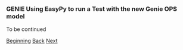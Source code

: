 ### GENIE Using EasyPy to run a Test with the new Genie OPS model


To be continued


[Beginning](../README.md)   [Back](./step7.md)  [Next](./step8.md)
